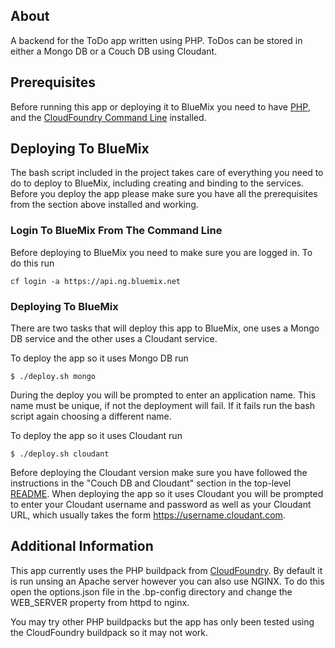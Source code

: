 ## About
A backend for the ToDo app written using PHP.  ToDos can be stored in either 
a Mongo DB or a Couch DB using Cloudant.

## Prerequisites
Before running this app or deploying it to BlueMix you need to have 
[PHP](http://us1.php.net/downloads.php), and the 
[CloudFoundry Command Line](https://github.com/cloudfoundry/cli) installed.

## Deploying To BlueMix

The bash script included in the project takes care of everything you need to do 
to deploy to BlueMix, including creating and binding to the services.  Before you 
deploy the app please make sure you have all the prerequisites from the section above 
installed and working.

### Login To BlueMix From The Command Line
Before deploying to BlueMix you need to make sure you are logged in.  To do this run

    cf login -a https://api.ng.bluemix.net

### Deploying To BlueMix

There are two tasks that will deploy this app to BlueMix, one uses a Mongo DB 
service and the other uses a Cloudant service.

To deploy the app so it uses Mongo DB run

    $ ./deploy.sh mongo

During the deploy you will be prompted to enter an application name.  This name must be unique, if
not the deployment will fail.  If it fails run the bash script again choosing a different name.

To deploy the app so it uses Cloudant run

    $ ./deploy.sh cloudant

Before deploying the Cloudant version make sure you have followed the instructions in the "Couch DB
and Cloudant" section in the top-level [README](../README.md). When deploying the app so it uses 
Cloudant you will be prompted to enter your Cloudant username  and password as well as your Cloudant 
URL, which usually takes the form https://username.cloudant.com.

## Additional Information

This app currently uses the PHP buildpack from [CloudFoundry](https://github.com/dmikusa-pivotal/cf-php-build-pack).
By default it is run unsing an Apache server however you can also use NGINX.  To do this open the 
options.json file in the .bp-config directory and change the WEB_SERVER property from httpd to nginx.

You may try other PHP buildpacks but the app has only been tested using the CloudFoundry buildpack 
so it may not work.